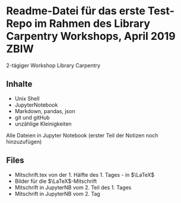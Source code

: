 # Readme-Datei für das erste Test-Repo im Rahmen des Library Carpentry Workshops, April 2019 ZBIW
2-tägiger Workshop
Library Carpentry

## Inhalte

- Unix Shell
- JupyterNotebook
- Markdown, pandas, json
- git und gitHub
- unzählige Kleinigkeiten


Alle Dateien in Jupyter Notebook (erster Teil der Notizen noch hinzuzufügen)

## Files

- Mitschrift.tex von der 1. Hälfte des 1. Tages - in $\LaTeX$
- Bilder für die $\LaTeX$-Mitschrift
- Mitschrift in JupyterNB vom 2. Teil des 1. Tages
- Mitschrift in JupyterNB vom 2. Tag
